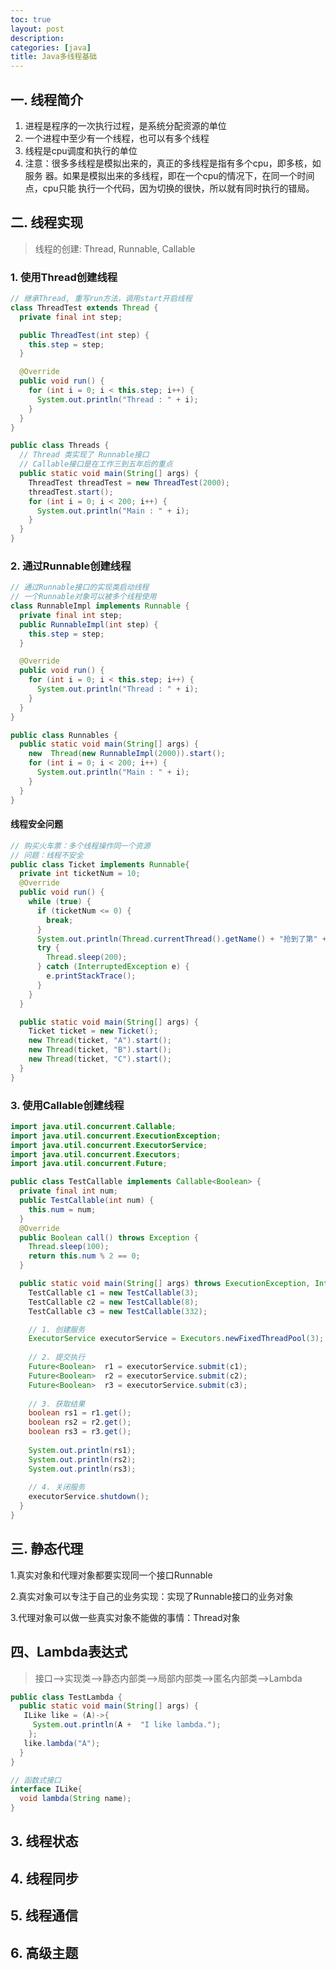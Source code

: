 ```yaml
---
toc: true
layout: post
description: 
categories: [java]
title: Java多线程基础
---
```


## 一. 线程简介

<ol>
<li>进程是程序的一次执行过程，是系统分配资源的单位</li>
<li>一个进程中至少有一个线程，也可以有多个线程</li>
<li>线程是cpu调度和执行的单位</li>
<li>注意：很多多线程是模拟出来的，真正的多线程是指有多个cpu，即多核，如服务 器。如果是模拟出来的多线程，即在一个cpu的情况下，在同一个时间点，cpu只能 执行一个代码，因为切换的很快，所以就有同时执行的错局。</li>
</ol>


## 二. 线程实现

> 线程的创建: Thread, Runnable, Callable

### 1. 使用Thread创建线程

```java
// 继承Thread, 重写run方法，调用start开启线程
class ThreadTest extends Thread {
  private final int step;

  public ThreadTest(int step) {
    this.step = step;
  }

  @Override
  public void run() {
    for (int i = 0; i < this.step; i++) {
      System.out.println("Thread : " + i);
    }
  }
}

public class Threads {
  // Thread 类实现了 Runnable接口
  // Callable接口是在工作三到五年后的重点
  public static void main(String[] args) {
    ThreadTest threadTest = new ThreadTest(2000);
    threadTest.start();
    for (int i = 0; i < 200; i++) {
      System.out.println("Main : " + i);
    }
  }
}
```

### 2. 通过Runnable创建线程

```java
// 通过Runnable接口的实现类启动线程
// 一个Runnable对象可以被多个线程使用
class RunnableImpl implements Runnable {
  private final int step;
  public RunnableImpl(int step) {
    this.step = step;
  }

  @Override
  public void run() {
    for (int i = 0; i < this.step; i++) {
      System.out.println("Thread : " + i);
    }
  }
}

public class Runnables {
  public static void main(String[] args) {
    new  Thread(new RunnableImpl(2000)).start();
    for (int i = 0; i < 200; i++) {
      System.out.println("Main : " + i);
    }
  }
}
```

#### 线程安全问题

```java
// 购买火车票：多个线程操作同一个资源
// 问题：线程不安全
public class Ticket implements Runnable{
  private int ticketNum = 10;
  @Override
  public void run() {
    while (true) {
      if (ticketNum <= 0) {
        break;
      }
      System.out.println(Thread.currentThread().getName() + "抢到了第" + ticketNum-- + "票");
      try {
        Thread.sleep(200);
      } catch (InterruptedException e) {
        e.printStackTrace();
      }
    }
  }

  public static void main(String[] args) {
    Ticket ticket = new Ticket();
    new Thread(ticket, "A").start();
    new Thread(ticket, "B").start();
    new Thread(ticket, "C").start();
  }
}
```

### 3. 使用Callable创建线程

```java
import java.util.concurrent.Callable;
import java.util.concurrent.ExecutionException;
import java.util.concurrent.ExecutorService;
import java.util.concurrent.Executors;
import java.util.concurrent.Future;

public class TestCallable implements Callable<Boolean> {
  private final int num;
  public TestCallable(int num) {
    this.num = num;
  }
  @Override
  public Boolean call() throws Exception {
    Thread.sleep(100);
    return this.num % 2 == 0;
  }

  public static void main(String[] args) throws ExecutionException, InterruptedException {
    TestCallable c1 = new TestCallable(3);
    TestCallable c2 = new TestCallable(8);
    TestCallable c3 = new TestCallable(332);

    // 1. 创建服务
    ExecutorService executorService = Executors.newFixedThreadPool(3);
    
    // 2. 提交执行
    Future<Boolean>  r1 = executorService.submit(c1);
    Future<Boolean>  r2 = executorService.submit(c2);
    Future<Boolean>  r3 = executorService.submit(c3);
    
    // 3. 获取结果
    boolean rs1 = r1.get();
    boolean rs2 = r2.get();
    boolean rs3 = r3.get();
    
    System.out.println(rs1);
    System.out.println(rs2);
    System.out.println(rs3);
    
    // 4. 关闭服务
    executorService.shutdown();
  }
}
```

## 三. 静态代理

1.真实对象和代理对象都要实现同一个接口Runnable

2.真实对象可以专注于自己的业务实现：实现了Runnable接口的业务对象

3.代理对象可以做一些真实对象不能做的事情：Thread对象

## 四、Lambda表达式

>  接口-->实现类-->静态内部类-->局部内部类-->匿名内部类-->Lambda

```java
public class TestLambda {
  public static void main(String[] args) {
   ILike like = (A)->{
     System.out.println(A +  "I like lambda.");
    };
   like.lambda("A");
  }
}

// 函数式接口
interface ILike{
  void lambda(String name);
}
```

## 3. 线程状态

## 4. 线程同步

## 5. 线程通信

## 6. 高级主题